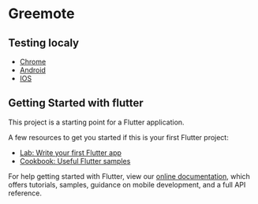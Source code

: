 # Greemote
## Testing localy
- [Chrome](https://flutter.dev/docs/get-started/web)
- [Android](https://flutter.dev/docs/get-started/install)
- [IOS](https://flutter.dev/docs/get-started/install/macos)

## Getting Started with flutter

This project is a starting point for a Flutter application.

A few resources to get you started if this is your first Flutter project:

- [Lab: Write your first Flutter app](https://flutter.dev/docs/get-started/codelab)
- [Cookbook: Useful Flutter samples](https://flutter.dev/docs/cookbook)

For help getting started with Flutter, view our
[online documentation](https://flutter.dev/docs), which offers tutorials,
samples, guidance on mobile development, and a full API reference.
